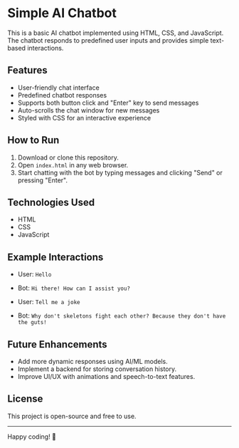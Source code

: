 # Simple AI Chatbot

This is a basic AI chatbot implemented using HTML, CSS, and JavaScript. The chatbot responds to predefined user inputs and provides simple text-based interactions.

## Features
- User-friendly chat interface
- Predefined chatbot responses
- Supports both button click and "Enter" key to send messages
- Auto-scrolls the chat window for new messages
- Styled with CSS for an interactive experience


## How to Run
1. Download or clone this repository.
2. Open `index.html` in any web browser.
3. Start chatting with the bot by typing messages and clicking "Send" or pressing "Enter".

## Technologies Used
- HTML
- CSS
- JavaScript

## Example Interactions
- User: `Hello`
- Bot: `Hi there! How can I assist you?`

- User: `Tell me a joke`
- Bot: `Why don't skeletons fight each other? Because they don't have the guts!`

## Future Enhancements
- Add more dynamic responses using AI/ML models.
- Implement a backend for storing conversation history.
- Improve UI/UX with animations and speech-to-text features.

## License
This project is open-source and free to use.

---
Happy coding! 🚀
